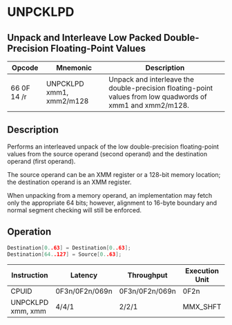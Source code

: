 # UNPCKLPD
 
## Unpack and Interleave Low Packed Double-Precision Floating-Point Values
 
 
|Opcode|Mnemonic|Description|
|-|-|-|
|66 0F 14 /r|UNPCKLPD xmm1, xmm2/m128|Unpack and interleave the double-precision floating-point values from low quadwords of xmm1 and xmm2/m128.|
 
## Description
 
Performs an interleaved unpack of the low double-precision floating-point values from the source operand (second operand) and the destination operand (first operand).
 
The source operand can be an XMM register or a 128-bit memory location; the destination operand is an XMM register.
 
When unpacking from a memory operand, an implementation may fetch only the appropriate 64 bits; however, alignment to 16-byte boundary and normal segment checking will still be enforced.
 
 
## Operation
 
```c
Destination[0..63] = Destination[0..63];
Destination[64..127] = Source[0..63];

```
 
 
|Instruction|Latency|Throughput|Execution Unit|
|-|-|-|-|
|CPUID|0F3n/0F2n/069n|0F3n/0F2n/069n|0F2n|
|UNPCKLPD xmm, xmm|4/4/1|2/2/1|MMX_SHFT|
